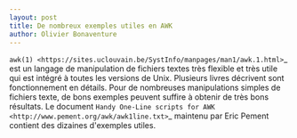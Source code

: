 ```yaml
---
layout: post
title: De nombreux exemples utiles en AWK
author: Olivier Bonaventure
---
```


`awk(1) <https://sites.uclouvain.be/SystInfo/manpages/man1/awk.1.html>`_ 
est un langage de manipulation de fichiers textes très flexible et très utile
qui est intégré à toutes les versions de Unix. Plusieurs livres décrivent sont
fonctionnement en détails. Pour de nombreuses manipulations simples de fichiers
texte, de bons exemples peuvent suffire à obtenir de très bons résultats. Le document
`Handy One-Line scripts for AWK <http://www.pement.org/awk/awk1line.txt>`_ maintenu
par Eric Pement contient des dizaines d'exemples utiles.


